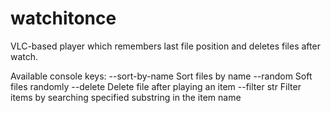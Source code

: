 watchitonce
===========

VLC-based player which remembers last file position and deletes files after watch.

Available console keys:
 --sort-by-name	Sort files by name
 --random Soft files randomly
 --delete Delete file after playing an item
 --filter str Filter items by searching specified substring in the item name